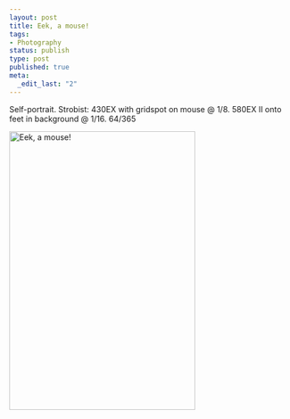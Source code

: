 ```yaml
--- 
layout: post
title: Eek, a mouse!
tags: 
- Photography
status: publish
type: post
published: true
meta: 
  _edit_last: "2"
---
```

Self-portrait. Strobist: 430EX with gridspot on mouse @ 1/8. 580EX II onto feet in background @ 1/16. 64/365

<a href="http://www.flickr.com/photos/aaronbrethorst/3337719722/" title="Eek, a mouse! by aaronbrethorst, on Flickr"><img src="http://farm4.static.flickr.com/3311/3337719722_794fbc341d.jpg" width="333" height="500" alt="Eek, a mouse!" /></a>

